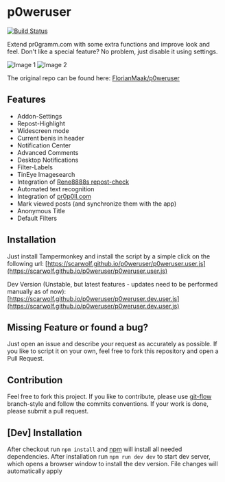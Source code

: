 # p0weruser
[![Build Status](https://travis-ci.com/Scarwolf/p0weruser.svg?branch=master)](https://travis-ci.com/Scarwolf/p0weruser)

Extend pr0gramm.com with some extra functions and improve look and feel. Don't like a special feature? No problem, just disable
it using settings.

![Image 1](https://i.imgur.com/KJ7IGPZ.jpg)
![Image 2](https://i.imgur.com/tp2jKQ3.png)


The original repo can be found here: [FlorianMaak/p0weruser](https://github.com/FlorianMaak/p0weruser)

## Features
* Addon-Settings
* Repost-Highlight
* Widescreen mode
* Current benis in header
* Notification Center
* Advanced Comments
* Desktop Notifications
* Filter-Labels
* TinEye Imagesearch
* Integration of [Rene8888s repost-check](https://rep0st.rene8888.at)
* Automated text recognition
* Integration of [pr0p0ll.com](https://pr0p0ll.com)
* Mark viewed posts (and synchronize them with the app)
* Anonymous Title
* Default Filters

## Installation
Just install Tampermonkey and install the script by a simple
click on the following url:
[https://scarwolf.github.io/p0weruser/p0weruser.user.js](https://scarwolf.github.io/p0weruser/p0weruser.user.js)

Dev Version (Unstable, but latest features - updates need to be performed manually as of now): [https://scarwolf.github.io/p0weruser/p0weruser.dev.user.js](https://scarwolf.github.io/p0weruser/p0weruser.dev.user.js)

## Missing Feature or found a bug?
Just open an issue and describe your request as accurately as possible. If you like to script it on your own, feel free to fork this repository and open a Pull Request.

## Contribution
Feel free to fork this project. If you like to contribute, please use [git-flow](https://github.com/nvie/gitflow)
branch-style and follow the commits conventions. If your work is done, please submit a
pull request.

## [Dev] Installation
After checkout run `npm install` and [npm](https://www.npmjs.com/) will install all needed dependencies. After installation run
`npm run dev dev` to start dev server, which opens a browser window to install the dev version. File changes will automatically apply
